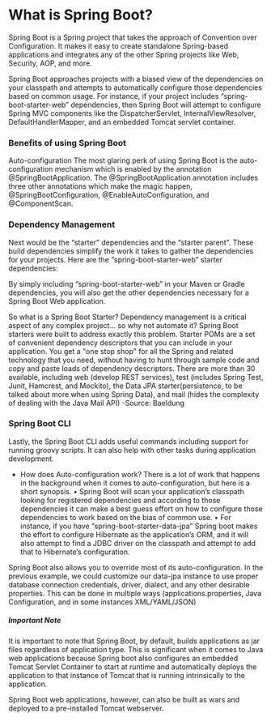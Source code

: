 # What is Spring Boot?

Spring Boot is a Spring project that takes the approach of Convention over Configuration. It makes it easy to create standalone Spring-based applications and integrates any of the other Spring projects like Web, Security, AOP, and more.

Spring Boot approaches projects with a biased view of the dependencies on your classpath and attempts to automatically configure those dependencies based on common usage. For instance, if your project includes “spring-boot-starter-web” dependencies, then Spring Boot will attempt to configure Spring MVC components like the DispatcherServlet, InternalViewResolver, DefaultHandlerMapper, and an embedded Tomcat servlet container.

### Benefits of using Spring Boot
Auto-configuration
The most glaring perk of using Spring Boot is the auto-configuration mechanism which is enabled by the annotation @SpringBootApplication. 
The @SpringBootApplication annotation includes three other annotations which make the magic happen, @SpringBootConfiguration, @EnableAutoConfiguration, and @ComponentScan. 

### Dependency Management
Next would be the “starter” dependencies and the “starter parent”. These build dependencies simplify the work it takes to gather the dependencies for your projects. Here are the “spring-boot-starter-web” starter dependencies:




By simply including “spring-boot-starter-web” in your Maven or Gradle dependencies, you will also get the other dependencies necessary for a Spring Boot Web application. 

So what is a Spring Boot Starter?
Dependency management is a critical aspect of any complex project… so why not automate it? Spring Boot starters were built to address exactly this problem. Starter POMs are a set of convenient dependency descriptors that you can include in your application. You get a "one stop shop" for all the Spring and related technology that you need, without having to hunt through sample code and copy and paste loads of dependency descriptors. There are more than 30 available, including web (develop REST services), test (includes Spring Test, Junit, Hamcrest, and Mockito), the Data JPA starter(persistence, to be talked about more when using Spring Data), and mail (hides the complexity of dealing with the Java Mail API)
-Source: Baeldung

### Spring Boot CLI
Lastly, the Spring Boot CLI adds useful commands including support for running groovy scripts. It can also help with other tasks during application development.
* How does Auto-configuration work?
There is a lot of work that happens in the background when it comes to auto-configuration, but here is a short synopsis. 
	• Spring Boot will scan your application’s classpath looking for registered dependencies and according to those dependencies it can make a best guess effort on how to configure those dependencies to work based on the bias of common use. 
	• For instance, if you have “spring-boot-starter-data-jpa” Spring boot makes the effort to configure Hibernate as the application’s ORM, and it will also attempt to find a JDBC driver on the classpath and attempt to add that to Hibernate’s configuration. 

Spring Boot also allows you to override most of its auto-configuration. In the previous example, we could customize our data-jpa instance to use proper database connection credentials, driver, dialect, and any other desirable properties. This can be done in multiple ways (applications.properties, Java Configuration, and in some instances XML/YAML/JSON)


##### Important Note
It is important to note that Spring Boot, by default, builds applications as jar files regardless of application type. This is significant when it comes to Java web applications because Spring boot also configures an embedded Tomcat Servlet Container to start at runtime and automatically deploys the application to that instance of Tomcat that is running intrinsically to the application. 

Spring Boot web applications, however, can also be built as wars and deployed to a pre-installed Tomcat webserver.





